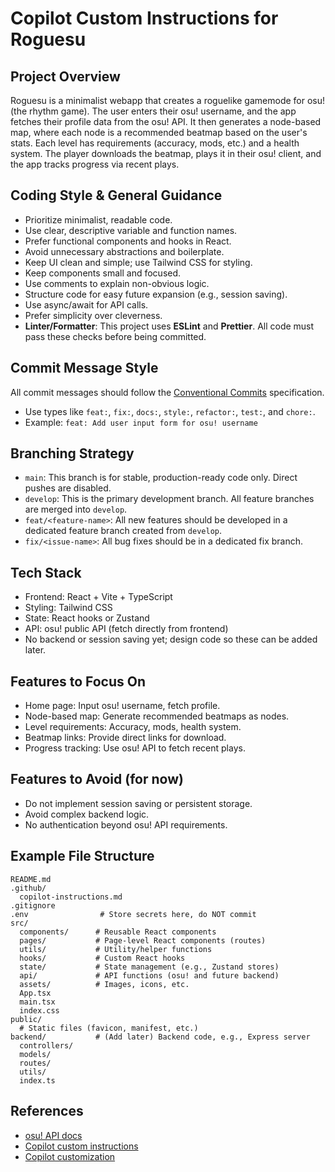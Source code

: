 # Copilot Custom Instructions for Roguesu

## Project Overview
Roguesu is a minimalist webapp that creates a roguelike gamemode for osu! (the rhythm game). The user enters their osu! username, and the app fetches their profile data from the osu! API. It then generates a node-based map, where each node is a recommended beatmap based on the user's stats. Each level has requirements (accuracy, mods, etc.) and a health system. The player downloads the beatmap, plays it in their osu! client, and the app tracks progress via recent plays.

## Coding Style & General Guidance
- Prioritize minimalist, readable code.
- Use clear, descriptive variable and function names.
- Prefer functional components and hooks in React.
- Avoid unnecessary abstractions and boilerplate.
- Keep UI clean and simple; use Tailwind CSS for styling.
- Keep components small and focused.
- Use comments to explain non-obvious logic.
- Structure code for easy future expansion (e.g., session saving).
- Use async/await for API calls.
- Prefer simplicity over cleverness.
- **Linter/Formatter**: This project uses **ESLint** and **Prettier**. All code must pass these checks before being committed.

## Commit Message Style
All commit messages should follow the [Conventional Commits](https://www.conventionalcommits.org/en/v1.0.0/) specification.
- Use types like `feat:`, `fix:`, `docs:`, `style:`, `refactor:`, `test:`, and `chore:`.
- Example: `feat: Add user input form for osu! username`

## Branching Strategy
- `main`: This branch is for stable, production-ready code only. Direct pushes are disabled.
- `develop`: This is the primary development branch. All feature branches are merged into `develop`.
- `feat/<feature-name>`: All new features should be developed in a dedicated feature branch created from `develop`.
- `fix/<issue-name>`: All bug fixes should be in a dedicated fix branch.

## Tech Stack
- Frontend: React + Vite + TypeScript
- Styling: Tailwind CSS
- State: React hooks or Zustand
- API: osu! public API (fetch directly from frontend)
- No backend or session saving yet; design code so these can be added later.

## Features to Focus On
- Home page: Input osu! username, fetch profile.
- Node-based map: Generate recommended beatmaps as nodes.
- Level requirements: Accuracy, mods, health system.
- Beatmap links: Provide direct links for download.
- Progress tracking: Use osu! API to fetch recent plays.

## Features to Avoid (for now)
- Do not implement session saving or persistent storage.
- Avoid complex backend logic.
- No authentication beyond osu! API requirements.

## Example File Structure
```
README.md
.github/
  copilot-instructions.md
.gitignore
.env                # Store secrets here, do NOT commit
src/
  components/      # Reusable React components
  pages/           # Page-level React components (routes)
  utils/           # Utility/helper functions
  hooks/           # Custom React hooks
  state/           # State management (e.g., Zustand stores)
  api/             # API functions (osu! and future backend)
  assets/          # Images, icons, etc.
  App.tsx
  main.tsx
  index.css
public/
  # Static files (favicon, manifest, etc.)
backend/           # (Add later) Backend code, e.g., Express server
  controllers/
  models/
  routes/
  utils/
  index.ts
```

## References
- [osu! API docs](https://osu.ppy.sh/docs/index.html)
- [Copilot custom instructions](https://docs.github.com/en/copilot/how-tos/configure-custom-instructions/add-repository-instructions)
- [Copilot customization](https://code.visualstudio.com/docs/copilot/copilot-customization)
